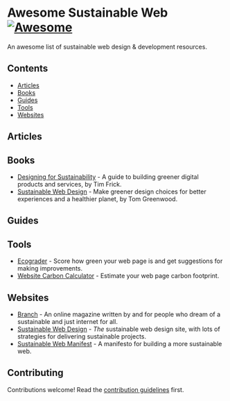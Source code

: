 # Awesome Sustainable Web [![Awesome](https://awesome.re/badge-flat.svg)](https://awesome.re)

An awesome list of sustainable web design & development resources.

## Contents

- [Articles](#articles)
- [Books](#books)
- [Guides](#guides)
- [Tools](#tools)
- [Websites](#websites)

## Articles

## Books

- [Designing for Sustainability](https://www.oreilly.com/library/view/designing-for-sustainability/9781491935767/) - A guide to building greener digital products and services, by Tim Frick.
- [Sustainable Web Design](https://abookapart.com/products/sustainable-web-design) - Make greener design choices for better experiences and a healthier planet, by Tom Greenwood.

## Guides

## Tools

- [Ecograder](https://www.ecograder.com/) - Score how green your web page is and get suggestions for making improvements.
- [Website Carbon Calculator](https://www.websitecarbon.com/) - Estimate your web page carbon footprint.

## Websites

- [Branch](https://branch.climateaction.tech/) - An online magazine written by and for people who dream of a sustainable and just internet for all.
- [Sustainable Web Design](https://sustainablewebdesign.org/) - _The_ sustainable web design site, with lots of strategies for delivering sustainable projects.
- [Sustainable Web Manifest](https://www.sustainablewebmanifesto.com/) - A manifesto for building a more sustainable web.

## Contributing

Contributions welcome! Read the [contribution guidelines](contributing.md) first.
